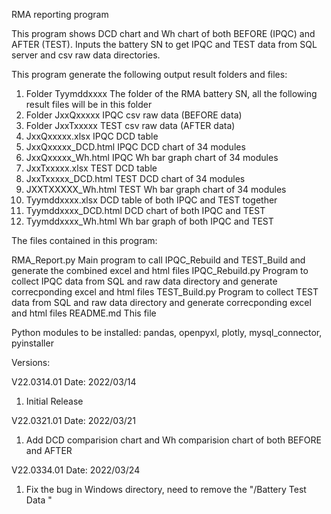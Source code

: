 RMA reporting program

This program shows DCD chart and Wh chart of both BEFORE (IPQC) and AFTER
(TEST). Inputs the battery SN to get IPQC and TEST data from SQL server and
csv raw data directories.

This program generate the following output result folders and files:
  1. Folder Tyymddxxxx       The folder of the RMA battery SN, all the
                             following result files will be in this folder
  2. Folder JxxQxxxxx        IPQC csv raw data (BEFORE data)
  3. Folder JxxTxxxxx        TEST csv raw data (AFTER data)
  3. JxxQxxxxx.xlsx          IPQC DCD table
  4. JxxQxxxxx_DCD.html      IPQC DCD chart of 34 modules
  5. JxxQxxxxx_Wh.html       IPQC Wh bar graph chart of 34 modules
  6. JxxTxxxxx.xlsx          TEST DCD table
  7. JxxTxxxxx_DCD.html      TEST DCD chart of 34 modules
  8. JXXTXXXXX_Wh.html       TEST Wh bar graph chart of 34 modules
  9. Tyymddxxxx.xlsx         DCD table of both IPQC and TEST together
 10. Tyymddxxxx_DCD.html     DCD chart of both IPQC and TEST
 11. Tyymddxxxx_Wh.html      Wh bar graph of both IPQC and TEST

The files contained in this program:

RMA_Report.py       Main program to call IPQC_Rebuild and TEST_Build and 
                    generate the combined excel and html files 
IPQC_Rebuild.py     Program to collect IPQC data from SQL and raw data
                    directory and generate correcponding excel and html files
TEST_Build.py       Program to collect TEST data from SQL and raw data
                    directory and generate correcponding excel and html files
README.md           This file

Python modules to be installed:
pandas, openpyxl, plotly, mysql_connector, 
pyinstaller

Versions:

V22.0314.01
Date: 2022/03/14
 1. Initial Release
 
 V22.0321.01
Date: 2022/03/21
 1. Add DCD comparision chart and Wh comparision chart of both BEFORE and AFTER

 V22.0334.01
Date: 2022/03/24
 1. Fix the bug in Windows directory, need to remove the "/Battery Test Data "